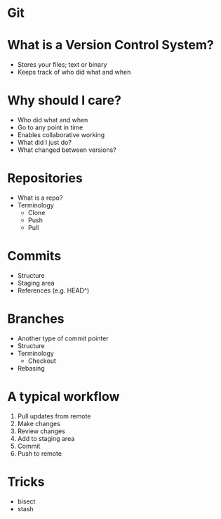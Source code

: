 # Git

# What is a Version Control System?
* Stores your files; text or binary
* Keeps track of who did what and when

# Why should I care?
* Who did what and when
* Go to any point in time
* Enables collaborative working
* What did I just do?
* What changed between versions?

# Repositories
* What is a repo?
* Terminology
    * Clone
    * Push
    * Pull

# Commits
* Structure
* Staging area
* References (e.g. HEAD^)

# Branches
* Another type of commit pointer
* Structure
* Terminology
    * Checkout
* Rebasing

# A typical workflow
1. Pull updates from remote
2. Make changes
3. Review changes
4. Add to staging area
5. Commit
6. Push to remote

# Tricks
* bisect
* stash
